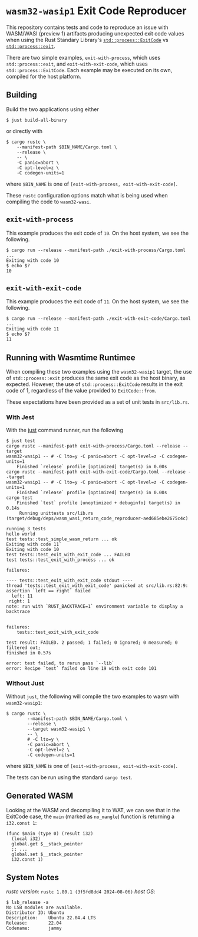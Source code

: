 # `wasm32-wasip1` Exit Code Reproducer

This repository contains tests and code to reproduce an issue with WASM/WASI
(preview 1) artifacts producing unexpected exit code values when using the Rust
Standary Library's
[`std::process::ExitCode`](https://doc.rust-lang.org/std/process/struct.ExitCode.html)
vs [`std::process::exit`](https://doc.rust-lang.org/std/process/fn.exit.html).

There are two simple examples, `exit-with-process`, which uses
`std::process::exit`, and `exit-with-exit-code`, which uses
`std::process::ExitCode`.  Each example may be executed on its own, compiled for
the host platform.

## Building

Build the two applications using either

```
$ just build-all-binary
```

or directly with

```
$ cargo rustc \
    --manifest-path $BIN_NAME/Cargo.toml \
    --release \
    -- \
    -C panic=abort \
    -C opt-level=z \
    -C codegen-units=1
```

where `$BIN_NAME` is one of `[exit-with-process, exit-with-exit-code]`.

These `rustc` configuration options match what is being used when compiling the
code to `wasm32-wasi`.

## `exit-with-process`

This example produces the exit code of `10`.  On the host system, we see the
following.

```
$ cargo run --release --manifest-path ./exit-with-process/Cargo.toml
...
Exiting with code 10
$ echo $?
10
```

## `exit-with-exit-code`

This example produces the exit code of `11`.  On the host system, we see the
following.

```
$ cargo run --release --manifest-path ./exit-with-exit-code/Cargo.toml
...
Exiting with code 11
$ echo $?
11
```

## Running with Wasmtime Runtimee

When compiling these two examples using the `wasm32-wasip1` target, the use of
`std::process::exit` produces the same exit code as the host binary, as
expected.  However, the use of `std::process::ExitCode` results in the exit code
of 1, regardless of the value provided to `ExitCode::from`.

These expectations have been provided as a set of unit tests in `src/lib.rs`.

### With Jest

With the [just](https://github.com/casey/just) command runner, run the following

```
$ just test
cargo rustc --manifest-path exit-with-process/Cargo.toml --release --target
wasm32-wasip1 -- # -C lto=y -C panic=abort -C opt-level=z -C codegen-units=1
    Finished `release` profile [optimized] target(s) in 0.00s
cargo rustc --manifest-path exit-with-exit-code/Cargo.toml --release --target
wasm32-wasip1 -- # -C lto=y -C panic=abort -C opt-level=z -C codegen-units=1
    Finished `release` profile [optimized] target(s) in 0.00s
cargo test
    Finished `test` profile [unoptimized + debuginfo] target(s) in 0.14s
     Running unittests src/lib.rs
(target/debug/deps/wasm_wasi_return_code_reproducer-aed685ebe2675c4c)

running 3 tests
hello world
test tests::test_simple_wasm_return ... ok
Exiting with code 11`
Exiting with code 10
test tests::test_exit_with_exit_code ... FAILED
test tests::test_exit_with_process ... ok

failures:

---- tests::test_exit_with_exit_code stdout ----
thread 'tests::test_exit_with_exit_code' panicked at src/lib.rs:82:9:
assertion `left == right` failed
  left: 11
 right: 1
note: run with `RUST_BACKTRACE=1` environment variable to display a backtrace


failures:
    tests::test_exit_with_exit_code

test result: FAILED. 2 passed; 1 failed; 0 ignored; 0 measured; 0 filtered out;
finished in 0.57s

error: test failed, to rerun pass `--lib`
error: Recipe `test` failed on line 19 with exit code 101
```

### Without Just

Without `just`, the following will compile the two examples to wasm with
`wasm32-wasip1`:

```
$ cargo rustc \
        --manifest-path $BIN_NAME/Cargo.toml \
        --release \
        --target wasm32-wasip1 \
        -- \
        # -C lto=y \
        -C panic=abort \
        -C opt-level=z \
        -C codegen-units=1
```

where `$BIN_NAME` is one of `[exit-with-process, exit-with-exit-code]`.

The tests can be run using the standard `cargo test`.

## Generated WASM

Looking at the WASM and decompiling it to WAT, we can see that in the ExitCode
case, the `main` (marked as `no_mangle`) function is returning a `i32.const 1`:

```wat
(func $main (type 0) (result i32)
  (local i32)
  global.get $__stack_pointer
  ;; ...
  global.set $__stack_pointer
  i32.const 1)
```


## System Notes

*rustc version*: `rustc 1.80.1 (3f5fd8dd4 2024-08-06)`
*host OS*:
```
$ lsb_release -a
No LSB modules are available.
Distributor ID: Ubuntu
Description:    Ubuntu 22.04.4 LTS
Release:        22.04
Codename:       jammy
```
